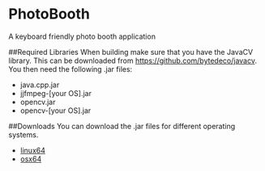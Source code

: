 PhotoBooth
==========

A keyboard friendly photo booth application

##Required Libraries
When building make sure that you have the JavaCV library. This can be
downloaded from https://github.com/bytedeco/javacv. You then need the following
.jar files:
 
 - java.cpp.jar
 - jjfmpeg-[your OS].jar
 - opencv.jar
 - opencv-[your OS].jar
 
##Downloads
You can download the .jar files for different operating systems.

 - [linux64](http://linusk.com.au/download/photoboot/webcam_linux64.jar) 
 - [osx64](http://linusk.com.au/download/photoboot/webcam_osx64.jar)
 
